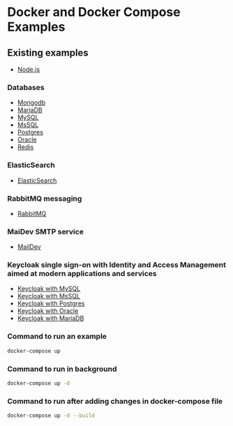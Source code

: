# Docker and Docker Compose Examples

## Existing examples

- [Node.js](https://github.com/cyber-eternal/docker-compose-examples/blob/master/nodejs)

### Databases

- [Mongodb](https://github.com/cyber-eternal/docker-compose-examples/blob/master/mongodb/docker-compose.yml)
- [MariaDB](https://github.com/cyber-eternal/docker-compose-examples/blob/master/mariadb/docker-compose.yml)
- [MySQL](https://github.com/cyber-eternal/docker-compose-examples/blob/master/mysql/docker-compose.yml)
- [MsSQL](https://github.com/cyber-eternal/docker-compose-examples/blob/master/mssql/docker-compose.yml)
- [Postgres](https://github.com/cyber-eternal/docker-compose-examples/blob/master/postgres/docker-compose.yml)
- [Oracle](https://github.com/cyber-eternal/docker-compose-examples/blob/master/oracle/docker-compose.yml)
- [Redis](https://github.com/cyber-eternal/docker-compose-examples/blob/master/redis/docker-compose.yml)

### ElasticSearch

- [ElasticSearch](https://github.com/cyber-eternal/docker-compose-examples/blob/master/elasticsearch/docker-compose.yml)

### RabbitMQ messaging

- [RabbitMQ](https://github.com/cyber-eternal/docker-compose-examples/blob/master/rabbitmq/docker-compose.yml)

### MaiDev SMTP service

- [MailDev](https://github.com/cyber-eternal/docker-compose-examples/blob/master/maildev/docker-compose.yml)

### Keycloak single sign-on with Identity and Access Management aimed at modern applications and services

- [Keycloak with MySQL](https://github.com/cyber-eternal/docker-compose-examples/blob/master/keycloak/keycloak-mysql/docker-compose.yml)
- [Keycloak with MsSQL](https://github.com/cyber-eternal/docker-compose-examples/blob/master/keycloak/keycloak-mssql/docker-compose.yml)
- [Keycloak with Postgres](https://github.com/cyber-eternal/docker-compose-examples/blob/master/keycloak/keycloak-postgres/docker-compose.yml)
- [Keycloak with Oracle](https://github.com/cyber-eternal/docker-compose-examples/blob/master/keycloak/keycloak-oracle/docker-compose.yml)
- [Keycloak with MariaDB](https://github.com/cyber-eternal/docker-compose-examples/blob/master/keycloak/keycloak-mariadb/docker-compose.yml)

### Command to run an example

```bash
docker-compose up
```

### Command to run in background

```bash
docker-compose up -d
```

### Command to run after adding changes in docker-compose file

```bash
docker-compose up -d --build
```
